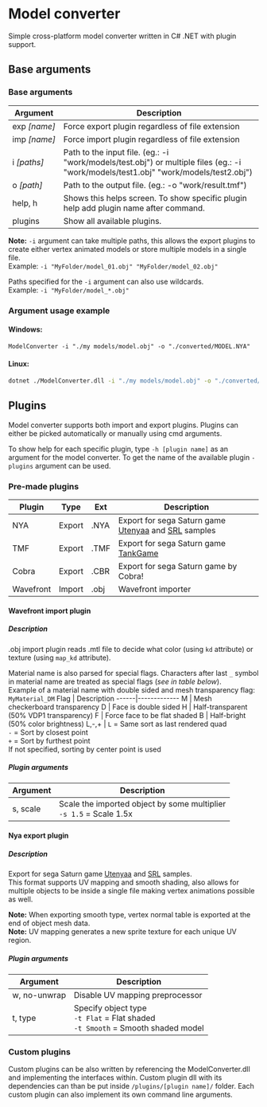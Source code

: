 # Model converter
Simple cross-platform model converter written in C# .NET with plugin support.

## Base arguments
### Base arguments
Argument          | Description
------------------|------------------------------------------------------
exp&#160;*[name]* | Force export plugin regardless of file extension
imp&#160;*[name]* | Force import plugin regardless of file extension
i&#160;*[paths]*  | Path to the input file. (eg.: -i "work/models/test.obj") or multiple files (eg.: -i "work/models/test1.obj" "work/models/test2.obj")
o&#160;*[path]*   | Path to the output file. (eg.: -o "work/result.tmf")
help, h           | Shows this helps screen. To show specific plugin help add plugin name after command.
plugins           | Show all available plugins.

__Note:__ ``-i`` argument can take multiple paths, this allows the export plugins to create either vertex animated models or store multiple models in a single file.  
Example: ``-i "MyFolder/model_01.obj" "MyFolder/model_02.obj"``

Paths specified for the ``-i`` argument can also use wildcards.  
Example: ``-i "MyFolder/model_*.obj"``

### Argument usage example

#### Windows:
```batch
ModelConverter -i "./my models/model.obj" -o "./converted/MODEL.NYA"
```
#### Linux:
```bash
dotnet ./ModelConverter.dll -i "./my models/model.obj" -o "./converted/MODEL.NYA"
```

## Plugins
Model converter supports both import and export plugins. Plugins can either be picked automatically or manually using cmd arguments.

To show help for each specific plugin, type ``-h [plugin name]`` as an argument for the model converter. To get the name of the available plugin ``-plugins`` argument can be used.

### Pre-made plugins
Plugin    | Type   | Ext  | Description
----------|--------|------|--------------
NYA       | Export | .NYA | Export for sega Saturn game [Utenyaa](https://reye.me/?show=Project&Id=utenyaa) and [SRL](https://srl.reye.me/) samples
TMF       | Export | .TMF | Export for sega Saturn game [TankGame](https://reye.me/?show=Project&Id=TankGame)
Cobra     | Export | .CBR | Export for sega Saturn game by Cobra!
Wavefront | Import | .obj | Wavefront importer

#### Wavefront import plugin
##### Description
.obj import plugin reads .mtl file to decide what color (using ``kd`` attribute) or texture (using ``map_kd`` attribute).

Material name is also parsed for special flags. Characters after last ``_`` symbol in material name are treated as special flags (*see in table below*).  
Example of a material name with double sided and mesh transparency flag: ``MyMaterial_DM``
Flag  | Description
------|-------------
M     | Mesh checkerboard transparency
D     | Face is double sided
H     | Half-transparent (50% VDP1 transparency)
F     | Force face to be flat shaded
B     | Half-bright (50% color brightness)
L,-,+ | ``L`` = Same sort as last rendered quad<br/>``-`` = Sort by closest point<br/>``+`` = Sort by furthest point<br/>If not specified, sorting by center point is used

##### Plugin arguments
Argument | Description
---------|------------------------------------------------------
s, scale | Scale the imported object by some multiplier<br/>``-s 1.5`` = Scale 1.5x

#### Nya export plugin
##### Description
Export for sega Saturn game [Utenyaa](https://reye.me/?show=Project&Id=utenyaa) and [SRL](https://srl.reye.me/) samples.  
This format supports UV mapping and smooth shading, also allows for multiple objects to be inside a single file making vertex animations possible as well.

__Note:__ When exporting smooth type, vertex normal table is exported at the end of object mesh data.  
__Note:__ UV mapping generates a new sprite texture for each unique UV region.  

##### Plugin arguments
Argument     | Description
-------------|------------------------------------------------------
w, no-unwrap | Disable UV mapping preprocessor
t, type      | Specify object type<br/>``-t Flat`` = Flat shaded<br/>``-t Smooth`` = Smooth shaded model

### Custom plugins
Custom plugins can be also written by referencing the ModelConverter.dll and implementing the interfaces within. Custom plugin dll with its dependencies can than be put inside ``/plugins/[plugin name]/`` folder.
Each custom plugin can also implement its own command line arguments.
